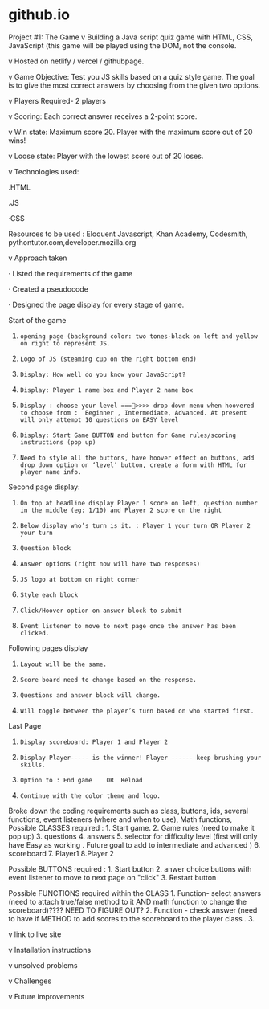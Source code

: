 # github.io
Project #1: The Game
v Building a Java script quiz game with HTML, CSS, JavaScript (this game will be played using the DOM, not the console.

v Hosted on netlify / vercel / githubpage.


v Game Objective: Test you JS skills based on a quiz style game. The goal is to give the most correct answers by choosing from the given two options.

v Players Required- 2 players

v Scoring: Each correct answer receives a 2-point score.

v Win state: Maximum score 20. Player with the maximum score out of 20 wins!

v Loose state: Player with the lowest score out of 20 loses.


v Technologies used:

.HTML

.JS

·CSS

Resources to be used : Eloquent Javascript, Khan Academy, Codesmith, pythontutor.com,developer.mozilla.org

 

 

 

 

 

 

 

v Approach taken

·      Listed the requirements of the game

·      Created a pseudocode

·      Designed the page display for every stage of game.

Start of the game

1.     opening page (background color: two tones-black on left and yellow on right to represent JS.

2.     Logo of JS (steaming cup on the right bottom end)

3.     Display: How well do you know your JavaScript?

4.     Display: Player 1 name box and Player 2 name box

5.     Display : choose your level ===>>>> drop down menu when hoovered to choose from :  Beginner , Intermediate, Advanced. At present will only attempt 10 questions on EASY level

6.     Display: Start Game BUTTON and button for Game rules/scoring instructions (pop up)

7.     Need to style all the buttons, have hoover effect on buttons, add drop down option on ‘level’ button, create a form with HTML for player name info.

Second page display:

1.     On top at headline display Player 1 score on left, question number in the middle (eg: 1/10) and Player 2 score on the right

2.     Below display who’s turn is it. : Player 1 your turn OR Player 2 your turn

3.     Question block

4.     Answer options (right now will have two responses)

5.     JS logo at bottom on right corner

6.     Style each block

7.     Click/Hoover option on answer block to submit

8.     Event listener to move to next page once the answer has been clicked.

Following pages display

1.     Layout will be the same.

2.     Score board need to change based on the response.

3.     Questions and answer block will change.

4.     Will toggle between the player’s turn based on who started first.

Last Page

1.     Display scoreboard: Player 1 and Player 2

2.     Display Player----- is the winner! Player ------ keep brushing your skills.

3.     Option to : End game    OR  Reload

4.     Continue with the color theme and logo.

                                         

                                         

 

Broke down the coding requirements such as class, buttons, ids, several functions, event listeners (where and when to use), Math functions,   
Possible CLASSES required :   1. Start game.
                              2. Game rules (need to make it pop up)
                              3. questions
                              4. answers
                              5. selector for difficulty level (first will only have Easy as working . Future goal to add to intermediate and advanced )
                              6. scoreboard
                              7. Player1
                              8.Player 2
                              
                              
 Possible BUTTONS required :   1. Start button
                               2. anwer choice buttons with event listener to move to next page on "click"
                               3. Restart button
                               
Possible FUNCTIONS required within the CLASS
                                1. Function- select answers (need to attach true/false method to it AND math function to change the scoreboard)???? NEED TO FIGURE OUT?
                                2. Function - check answer  (need to have if METHOD to add scores to the scoreboard to the player class .
                                3.

 

 

 

 

 

v link to live site

 

 

 

 

 

v Installation instructions

 

 

 

 

 

 

 

 

v unsolved problems 

 

 

 

 

 

 

 

v Challenges

 

 

 

 

 

 

 

 

v Future improvements

 
